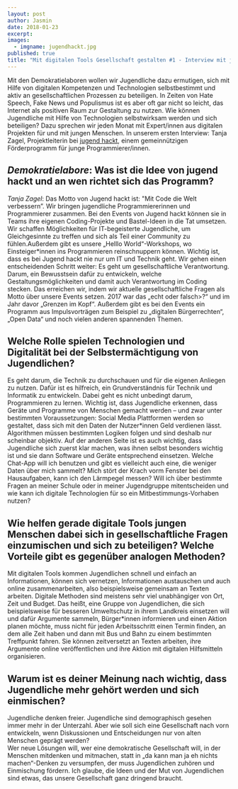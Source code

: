 ```yaml
---
layout: post
author: Jasmin
date: 2018-01-23
excerpt: 
images:
  - imgname: jugendhackt.jpg
published: true
title: "Mit digitalen Tools Gesellschaft gestalten #1 - Interview mit jugend hackt"
---
```


Mit den Demokratielaboren wollen wir Jugendliche dazu ermutigen, sich mit Hilfe von digitalen Kompetenzen und Technologien selbstbestimmt und aktiv an gesellschaftlichen Prozessen zu beteiligen. In Zeiten von Hate Speech, Fake News und Populismus ist es aber oft gar nicht so leicht, das Internet als positiven Raum zur Gestaltung zu nutzen. Wie können Jugendliche mit Hilfe von Technologien selbstwirksam werden und sich beteiligen? Dazu sprechen wir jeden Monat mit Expert/innen aus digitalen Projekten für und mit jungen Menschen. In unserem ersten Interview: Tanja Zagel, Projektleiterin bei [jugend hackt](https://jugendhackt.org), einem gemeinnützigen Förderprogramm für junge Programmierer/innen. 

## *Demokratielabore*: Was ist die Idee von jugend hackt und an wen richtet sich das Programm?

*Tanja Zagel*: Das Motto von Jugend hackt ist: "Mit Code die Welt verbessern”. Wir bringen jugendliche Programmiererinnen und Programmierer zusammen. Bei den Events von Jugend hackt können sie in Teams ihre eigenen Coding-Projekte und Bastel-Ideen in die Tat umsetzen.
Wir schaffen Möglichkeiten für IT-begeisterte Jugendliche, um Gleichgesinnte zu treffen und sich als Teil einer Community zu fühlen.Außerdem gibt es unsere „Helllo World“-Workshops, wo Einsteiger*innen ins Programmieren reinschnuppern können.
Wichtig ist, dass es bei Jugend hackt nie nur um IT und Technik geht. Wir gehen einen entscheidenden Schritt weiter: Es geht um gesellschaftliche Verantwortung. Darum, ein Bewusstsein dafür zu entwickeln, welche Gestaltungsmöglichkeiten und damit auch Verantwortung im Coding stecken. Das erreichen wir, indem wir aktuelle gesellschaftliche Fragen als Motto über unsere Events setzen. 2017 war das „echt oder falsch>?“ und im Jahr davor „Grenzen im Kopf“. Außerdem gibt es bei den Events ein Programm aus Impulsvorträgen zum Beispiel zu „digitalen Bürgerrechten“, „Open Data“ und noch vielen anderen spannenden Themen.

## Welche Rolle spielen Technologien und Digitalität bei der Selbstermächtigung von Jugendlichen?

Es geht darum, die Technik zu durchschauen und für die eigenen Anliegen zu nutzen. Dafür ist es hilfreich, ein Grundverständnis für Technik und Informatik zu entwickeln. Dabei geht es nicht unbedingt darum, Programmieren zu lernen. Wichtig ist, dass Jugendliche erkennen, dass Geräte und Programme von Menschen gemacht werden – und zwar unter bestimmten Voraussetzungen: Social Media Plattformen werden so gestaltet, dass sich mit den Daten der Nutzer*innen Geld verdienen lässt. Algorithmen müssen bestimmten Logiken folgen und sind deshalb nur scheinbar objektiv.
Auf der anderen Seite ist es auch wichtig, dass Jugendliche sich zuerst klar machen, was ihnen selbst besonders wichtig ist und sie dann Software und Geräte entsprechend einsetzen. Welche Chat-App will ich benutzen und gibt es vielleicht auch eine, die weniger Daten über mich sammelt? Mich stört der Krach vorm Fenster bei den Hausaufgaben, kann ich den Lärmpegel messen? Will ich über bestimmte Fragen an meiner Schule oder in meiner Jugendgruppe mitentscheiden und wie kann ich digitale Technologien für so ein Mitbestimmungs-Vorhaben nutzen?

## Wie helfen gerade digitale Tools jungen Menschen dabei sich in gesellschaftliche Fragen einzumischen und sich zu beteiligen? Welche Vorteile gibt es gegenüber analogen Methoden?

Mit digitalen Tools kommen Jugendlichen schnell und einfach an Informationen, können sich vernetzen, Informationen austauschen und auch online zusammenarbeiten, also beispielsweise gemeinsam an Texten arbeiten.
Digitale Methoden sind meistens sehr viel unabhängiger von Ort, Zeit und Budget. Das heißt, eine Gruppe von Jugendlichen, die sich beispielsweise für besseren Umweltschutz in ihrem Landkreis einsetzen will und dafür Argumente sammeln, Bürger*innen informieren und einen Aktion planen möchte, muss nicht für jeden Arbeitsschritt einen Termin finden, an dem alle Zeit haben und dann mit Bus und Bahn zu einem bestimmten Treffpunkt fahren. Sie können zeitversetzt an Texten arbeiten, ihre Argumente online veröffentlichen und ihre Aktion mit digitalen Hilfsmitteln organisieren.  

## Warum ist es deiner Meinung nach wichtig, dass Jugendliche mehr gehört werden und sich einmischen?

Jugendliche denken freier. Jugendliche sind demographisch gesehen immer mehr in der Unterzahl. Aber wie soll sich eine Gesellschaft nach vorn entwickeln, wenn Diskussionen und Entscheidungen nur von alten Menschen geprägt werden?  
Wer neue Lösungen will, wer eine demokratische Gesellschaft will, in der Menschen mitdenken und mitmachen, statt in „da kann man ja eh nichts machen“-Denken zu versumpfen, der muss Jugendlichen zuhören und Einmischung fördern. Ich glaube, die Ideen und der Mut von Jugendlichen sind etwas, das unsere Gesellschaft ganz dringend braucht.
